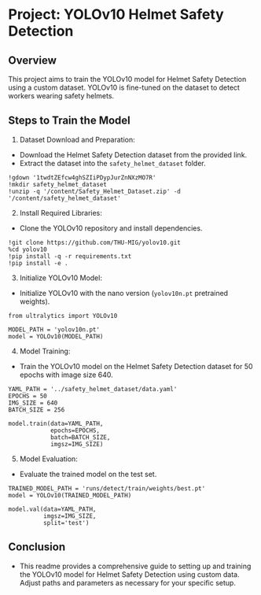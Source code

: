 # Project: YOLOv10 Helmet Safety Detection

## Overview

This project aims to train the YOLOv10 model for Helmet Safety Detection using a custom dataset. YOLOv10 is fine-tuned on the dataset to detect workers wearing safety helmets.

## Steps to Train the Model

1. Dataset Download and Preparation:

- Download the Helmet Safety Detection dataset from the provided link.
- Extract the dataset into the `safety_helmet_dataset` folder.

```
!gdown '1twdtZEfcw4ghSZIiPDypJurZnNXzMO7R'
!mkdir safety_helmet_dataset
!unzip -q '/content/Safety_Helmet_Dataset.zip' -d '/content/safety_helmet_dataset'
```

2. Install Required Libraries:

- Clone the YOLOv10 repository and install dependencies.

```
!git clone https://github.com/THU-MIG/yolov10.git
%cd yolov10
!pip install -q -r requirements.txt
!pip install -e .
```

3. Initialize YOLOv10 Model:

- Initialize YOLOv10 with the nano version (`yolov10n.pt` pretrained weights).

```
from ultralytics import YOLOv10

MODEL_PATH = 'yolov10n.pt'
model = YOLOv10(MODEL_PATH)
```

4. Model Training:

- Train the YOLOv10 model on the Helmet Safety Detection dataset for 50 epochs with image size 640.

```
YAML_PATH = '../safety_helmet_dataset/data.yaml'
EPOCHS = 50
IMG_SIZE = 640
BATCH_SIZE = 256

model.train(data=YAML_PATH,
            epochs=EPOCHS,
            batch=BATCH_SIZE,
            imgsz=IMG_SIZE)
```

5. Model Evaluation:

- Evaluate the trained model on the test set.

```
TRAINED_MODEL_PATH = 'runs/detect/train/weights/best.pt'
model = YOLOv10(TRAINED_MODEL_PATH)

model.val(data=YAML_PATH,
          imgsz=IMG_SIZE,
          split='test')
```

## Conclusion

- This readme provides a comprehensive guide to setting up and training the YOLOv10 model for Helmet Safety Detection using custom data. Adjust paths and parameters as necessary for your specific setup.
